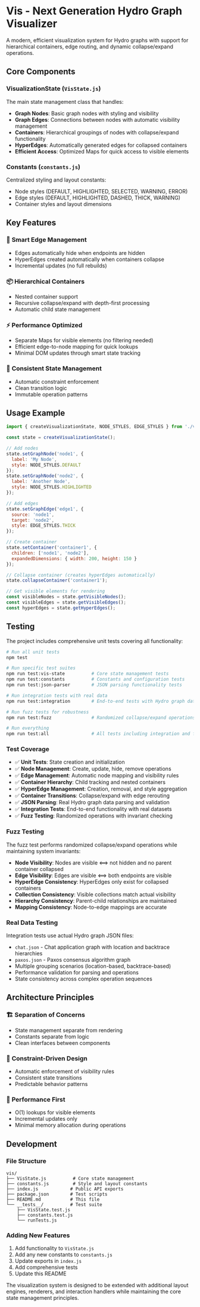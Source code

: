# Vis - Next Generation Hydro Graph Visualizer

A modern, efficient visualization system for Hydro graphs with support for hierarchical containers, edge routing, and dynamic collapse/expand operations.

## Core Components

### VisualizationState (`VisState.js`)
The main state management class that handles:
- **Graph Nodes**: Basic graph nodes with styling and visibility
- **Graph Edges**: Connections between nodes with automatic visibility management
- **Containers**: Hierarchical groupings of nodes with collapse/expand functionality
- **HyperEdges**: Automatically generated edges for collapsed containers
- **Efficient Access**: Optimized Maps for quick access to visible elements

### Constants (`constants.js`)
Centralized styling and layout constants:
- Node styles (DEFAULT, HIGHLIGHTED, SELECTED, WARNING, ERROR)
- Edge styles (DEFAULT, HIGHLIGHTED, DASHED, THICK, WARNING)
- Container styles and layout dimensions

## Key Features

### 🎯 **Smart Edge Management**
- Edges automatically hide when endpoints are hidden
- HyperEdges created automatically when containers collapse
- Incremental updates (no full rebuilds)

### 📦 **Hierarchical Containers**
- Nested container support
- Recursive collapse/expand with depth-first processing
- Automatic child state management

### ⚡ **Performance Optimized**
- Separate Maps for visible elements (no filtering needed)
- Efficient edge-to-node mapping for quick lookups
- Minimal DOM updates through smart state tracking

### 🔄 **Consistent State Management**
- Automatic constraint enforcement
- Clean transition logic
- Immutable operation patterns

## Usage Example

```javascript
import { createVisualizationState, NODE_STYLES, EDGE_STYLES } from './vis';

const state = createVisualizationState();

// Add nodes
state.setGraphNode('node1', { 
  label: 'My Node', 
  style: NODE_STYLES.DEFAULT 
});
state.setGraphNode('node2', { 
  label: 'Another Node', 
  style: NODE_STYLES.HIGHLIGHTED 
});

// Add edges
state.setGraphEdge('edge1', {
  source: 'node1',
  target: 'node2',
  style: EDGE_STYLES.THICK
});

// Create container
state.setContainer('container1', {
  children: ['node1', 'node2'],
  expandedDimensions: { width: 200, height: 150 }
});

// Collapse container (creates hyperEdges automatically)
state.collapseContainer('container1');

// Get visible elements for rendering
const visibleNodes = state.getVisibleNodes();
const visibleEdges = state.getVisibleEdges();
const hyperEdges = state.getHyperEdges();
```

## Testing

The project includes comprehensive unit tests covering all functionality:

```bash
# Run all unit tests
npm test

# Run specific test suites
npm run test:vis-state          # Core state management tests
npm run test:constants          # Constants and configuration tests  
npm run test:json-parser        # JSON parsing functionality tests

# Run integration tests with real data
npm run test:integration        # End-to-end tests with Hydro graph data

# Run fuzz tests for robustness
npm run test:fuzz               # Randomized collapse/expand operations

# Run everything
npm run test:all                # All tests including integration and fuzz
```

### Test Coverage
- ✅ **Unit Tests**: State creation and initialization
- ✅ **Node Management**: Create, update, hide, remove operations
- ✅ **Edge Management**: Automatic node mapping and visibility rules
- ✅ **Container Hierarchy**: Child tracking and nested containers
- ✅ **HyperEdge Management**: Creation, removal, and style aggregation
- ✅ **Container Transitions**: Collapse/expand with edge rerouting
- ✅ **JSON Parsing**: Real Hydro graph data parsing and validation
- ✅ **Integration Tests**: End-to-end functionality with real datasets
- ✅ **Fuzz Testing**: Randomized operations with invariant checking

### Fuzz Testing

The fuzz test performs randomized collapse/expand operations while maintaining system invariants:

- **Node Visibility**: Nodes are visible ⟺ not hidden and no parent container collapsed
- **Edge Visibility**: Edges are visible ⟺ both endpoints are visible  
- **HyperEdge Consistency**: HyperEdges only exist for collapsed containers
- **Collection Consistency**: Visible collections match actual visibility
- **Hierarchy Consistency**: Parent-child relationships are maintained
- **Mapping Consistency**: Node-to-edge mappings are accurate

### Real Data Testing

Integration tests use actual Hydro graph JSON files:
- `chat.json` - Chat application graph with location and backtrace hierarchies
- `paxos.json` - Paxos consensus algorithm graph
- Multiple grouping scenarios (location-based, backtrace-based)
- Performance validation for parsing and operations
- State consistency across complex operation sequences

## Architecture Principles

### 🏗️ **Separation of Concerns**
- State management separate from rendering
- Constants separate from logic
- Clean interfaces between components

### 📏 **Constraint-Driven Design**
- Automatic enforcement of visibility rules
- Consistent state transitions
- Predictable behavior patterns

### 🚀 **Performance First**
- O(1) lookups for visible elements
- Incremental updates only
- Minimal memory allocation during operations

## Development

### File Structure
```
vis/
├── VisState.js          # Core state management
├── constants.js         # Style and layout constants
├── index.js            # Public API exports
├── package.json        # Test scripts
├── README.md           # This file
└── __tests__/          # Test suite
    ├── VisState.test.js
    ├── constants.test.js
    └── runTests.js
```

### Adding New Features
1. Add functionality to `VisState.js`
2. Add any new constants to `constants.js`
3. Update exports in `index.js`
4. Add comprehensive tests
5. Update this README

The visualization system is designed to be extended with additional layout engines, renderers, and interaction handlers while maintaining the core state management principles.

